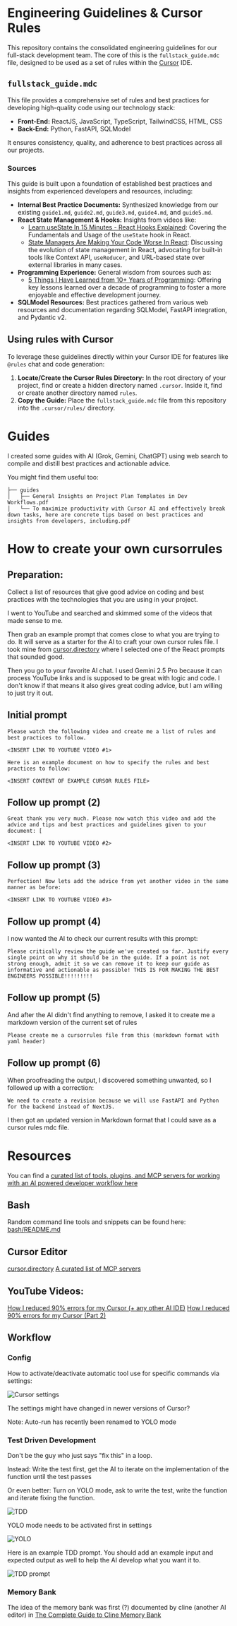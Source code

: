 # Engineering Guidelines & Cursor Rules

This repository contains the consolidated engineering guidelines for our full-stack development team. The core of this is the `fullstack_guide.mdc` file, designed to be used as a set of rules within the [Cursor](https://cursor.sh/) IDE.

## `fullstack_guide.mdc`

This file provides a comprehensive set of rules and best practices for developing high-quality code using our technology stack:

* **Front-End:** ReactJS, JavaScript, TypeScript, TailwindCSS, HTML, CSS
* **Back-End:** Python, FastAPI, SQLModel

It ensures consistency, quality, and adherence to best practices across all our projects.

### Sources

This guide is built upon a foundation of established best practices and insights from experienced developers and resources, including:

* **Internal Best Practice Documents:** Synthesized knowledge from our existing `guide1.md`, `guide2.md`, `guide3.md`, `guide4.md`, and `guide5.md`.
* **React State Management & Hooks:** Insights from videos like:
    * [Learn useState In 15 Minutes - React Hooks Explained](https://www.youtube.com/watch?v=O6P86uwfdR0): Covering the Fundamentals and Usage of the `useState` hook in React.
    * [State Managers Are Making Your Code Worse In React](https://www.youtube.com/watch?v=VenLRGHx3D4): Discussing the evolution of state management in React, advocating for built-in tools like Context API, `useReducer`, and URL-based state over external libraries in many cases.
* **Programming Experience:** General wisdom from sources such as:
    * [5 Things I Have Learned from 10+ Years of Programming](https://www.youtube.com/watch?v=dQfqbL3GjYA): Offering key lessons learned over a decade of programming to foster a more enjoyable and effective development journey.
* **SQLModel Resources:** Best practices gathered from various web resources and documentation regarding SQLModel, FastAPI integration, and Pydantic v2.

## Using rules with Cursor

To leverage these guidelines directly within your Cursor IDE for features like `@rules` chat and code generation:

1.  **Locate/Create the Cursor Rules Directory:** In the root directory of your project, find or create a hidden directory named `.cursor`. Inside it, find or create another directory named `rules`.
2.  **Copy the Guide:** Place the `fullstack_guide.mdc` file from this repository into the `.cursor/rules/` directory.


# Guides

I created some guides with AI (Grok, Gemini, ChatGPT) using web search to compile and distill best practices and actionable advice.

You might find them useful too:

```
├── guides
│   ├── General Insights on Project Plan Templates in Dev Workflows.pdf
│   └── To maximize productivity with Cursor AI and effectively break down tasks, here are concrete tips based on best practices and insights from developers, including.pdf
```

# How to create your own cursorrules

## Preparation:

Collect a list of resources that give good advice on coding and best practices with the technologies that you are using in your project.

I went to YouTube and searched and skimmed some of the videos that made sense to me.

Then grab an example prompt that comes close to what you are trying to do. It will serve as a starter for the AI to craft your own cursor rules file. I took mine from [cursor.directory](https://cursor.directory/rules) where I selected one of the React prompts that sounded good.

Then you go to your favorite AI chat. I used Gemini 2.5 Pro because it can process YouTube links and is supposed to be great with logic and code. I don't know if that means it also gives great coding advice, but I am willing to just try it out.

## Initial prompt

```
Please watch the following video and create me a list of rules and best practices to follow.

<INSERT LINK TO YOUTUBE VIDEO #1>

Here is an example document on how to specify the rules and best practices to follow:

<INSERT CONTENT OF EXAMPLE CURSOR RULES FILE>
```

## Follow up prompt (2)

```
Great thank you very much. Please now watch this video and add the advice and tips and best practices and guidelines given to your document: [

<INSERT LINK TO YOUTUBE VIDEO #2>
```

## Follow up prompt (3)
```
Perfection! Now lets add the advice from yet another video in the same manner as before: 

<INSERT LINK TO YOUTUBE VIDEO #3>
```

## Follow up prompt (4)

I now wanted the AI to check our current results with this prompt:

```text
Please critically review the guide we've created so far. Justify every single point on why it should be in the guide. If a point is not strong enough, admit it so we can remove it to keep our guide as informative and actionable as possible! THIS IS FOR MAKING THE BEST ENGINEERS POSSIBLE!!!!!!!!!
```

## Follow up prompt (5)

And after the AI didn't find anything to remove, I asked it to create me a markdown version of the current set of rules
```
Please create me a cursorrules file from this (markdown format with yaml header)
```

## Follow up prompt (6)

When proofreading the output, I discovered something unwanted, so I followed up with a correction:

```
We need to create a revision because we will use FastAPI and Python for the backend instead of NextJS.
```

I then got an updated version in Markdown format that I could save as a cursor rules mdc file.

# Resources

You can find a [curated list of tools, plugins, and MCP servers for working with an AI powered developer workflow here](tools/README.md) 

## Bash

Random command line tools and snippets can be found here: [bash/README.md](bash/README.md)

## Cursor Editor

[cursor.directory](https://cursor.directory/rules)
[A curated list of MCP servers](https://github.com/modelcontextprotocol/servers)

## YouTube Videos:

[How I reduced 90% errors for my Cursor (+ any other AI IDE)](https://www.youtube.com/watch?v=1L509JK8p1I)
[How I reduced 90% errors for my Cursor (Part 2)
](https://www.youtube.com/watch?v=dF4uCZAY1tk)


## Workflow

### Config

How to activate/deactivate automatic tool use for specific commands via settings:

![Cursor settings](cursor-settings.png)

The settings might have changed in newer versions of Cursor?

Note: Auto-run has recently been renamed to YOLO mode

### Test Driven Development

Don't be the guy who just says "fix this" in a loop.

Instead: Write the test first, get the AI to iterate on the implementation of the function until the test passes

Or even better: Turn on YOLO mode, ask to write the test, write the function and iterate fixing the function.

![TDD](tdd.jpg)

YOLO mode needs to be activated first in settings

![YOLO](yolo.jpg)

Here is an example TDD prompt. You should add an example input and expected output as well to help the AI develop what you want it to.

![TDD prompt](tdd-prompt.jpg)

### Memory Bank

The idea of the memory bank was first (?) documented by cline (another AI editor) in [The Complete Guide to Cline Memory Bank](https://docs.cline.bot/prompting/cline-memory-bank)
